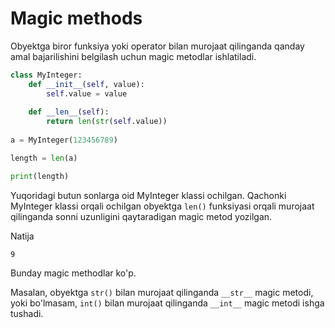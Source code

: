 # Magic methods

Obyektga biror funksiya yoki operator bilan murojaat qilinganda qanday amal
bajarilishini belgilash uchun magic metodlar ishlatiladi.

```python
class MyInteger:
    def __init__(self, value):
        self.value = value
        
    def __len__(self):
        return len(str(self.value))
        
a = MyInteger(123456789)

length = len(a)

print(length)
```

Yuqoridagi butun sonlarga oid MyInteger klassi ochilgan. Qachonki MyInteger
klassi orqali ochilgan obyektga `len()` funksiyasi orqali murojaat qilinganda
sonni uzunligini qaytaradigan magic metod yozilgan.

Natija

```text
9
```

Bunday magic methodlar ko'p.

Masalan, obyektga `str()` bilan murojaat qilinganda `__str__` magic metodi,
yoki bo'lmasam, `int()` bilan murojaat qilinganda `__int__` magic metodi
ishga tushadi.
